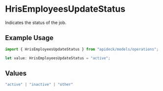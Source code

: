# HrisEmployeesUpdateStatus

Indicates the status of the job.

## Example Usage

```typescript
import { HrisEmployeesUpdateStatus } from "apideck/models/operations";

let value: HrisEmployeesUpdateStatus = "active";
```

## Values

```typescript
"active" | "inactive" | "other"
```